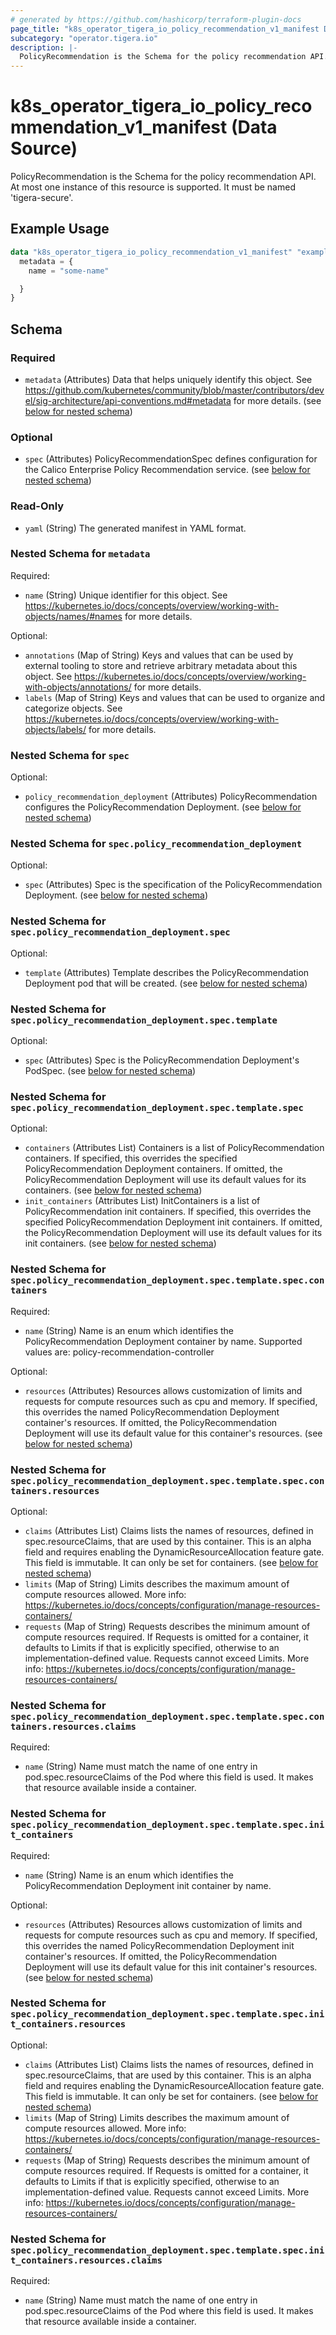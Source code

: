 ```yaml
---
# generated by https://github.com/hashicorp/terraform-plugin-docs
page_title: "k8s_operator_tigera_io_policy_recommendation_v1_manifest Data Source - terraform-provider-k8s"
subcategory: "operator.tigera.io"
description: |-
  PolicyRecommendation is the Schema for the policy recommendation API. At most one instance of this resource is supported. It must be named 'tigera-secure'.
---
```


# k8s_operator_tigera_io_policy_recommendation_v1_manifest (Data Source)

PolicyRecommendation is the Schema for the policy recommendation API. At most one instance of this resource is supported. It must be named 'tigera-secure'.

## Example Usage

```terraform
data "k8s_operator_tigera_io_policy_recommendation_v1_manifest" "example" {
  metadata = {
    name = "some-name"

  }
}
```

<!-- schema generated by tfplugindocs -->
## Schema

### Required

- `metadata` (Attributes) Data that helps uniquely identify this object. See https://github.com/kubernetes/community/blob/master/contributors/devel/sig-architecture/api-conventions.md#metadata for more details. (see [below for nested schema](#nestedatt--metadata))

### Optional

- `spec` (Attributes) PolicyRecommendationSpec defines configuration for the Calico Enterprise Policy Recommendation service. (see [below for nested schema](#nestedatt--spec))

### Read-Only

- `yaml` (String) The generated manifest in YAML format.

<a id="nestedatt--metadata"></a>
### Nested Schema for `metadata`

Required:

- `name` (String) Unique identifier for this object. See https://kubernetes.io/docs/concepts/overview/working-with-objects/names/#names for more details.

Optional:

- `annotations` (Map of String) Keys and values that can be used by external tooling to store and retrieve arbitrary metadata about this object. See https://kubernetes.io/docs/concepts/overview/working-with-objects/annotations/ for more details.
- `labels` (Map of String) Keys and values that can be used to organize and categorize objects. See https://kubernetes.io/docs/concepts/overview/working-with-objects/labels/ for more details.


<a id="nestedatt--spec"></a>
### Nested Schema for `spec`

Optional:

- `policy_recommendation_deployment` (Attributes) PolicyRecommendation configures the PolicyRecommendation Deployment. (see [below for nested schema](#nestedatt--spec--policy_recommendation_deployment))

<a id="nestedatt--spec--policy_recommendation_deployment"></a>
### Nested Schema for `spec.policy_recommendation_deployment`

Optional:

- `spec` (Attributes) Spec is the specification of the PolicyRecommendation Deployment. (see [below for nested schema](#nestedatt--spec--policy_recommendation_deployment--spec))

<a id="nestedatt--spec--policy_recommendation_deployment--spec"></a>
### Nested Schema for `spec.policy_recommendation_deployment.spec`

Optional:

- `template` (Attributes) Template describes the PolicyRecommendation Deployment pod that will be created. (see [below for nested schema](#nestedatt--spec--policy_recommendation_deployment--spec--template))

<a id="nestedatt--spec--policy_recommendation_deployment--spec--template"></a>
### Nested Schema for `spec.policy_recommendation_deployment.spec.template`

Optional:

- `spec` (Attributes) Spec is the PolicyRecommendation Deployment's PodSpec. (see [below for nested schema](#nestedatt--spec--policy_recommendation_deployment--spec--template--spec))

<a id="nestedatt--spec--policy_recommendation_deployment--spec--template--spec"></a>
### Nested Schema for `spec.policy_recommendation_deployment.spec.template.spec`

Optional:

- `containers` (Attributes List) Containers is a list of PolicyRecommendation containers. If specified, this overrides the specified PolicyRecommendation Deployment containers. If omitted, the PolicyRecommendation Deployment will use its default values for its containers. (see [below for nested schema](#nestedatt--spec--policy_recommendation_deployment--spec--template--spec--containers))
- `init_containers` (Attributes List) InitContainers is a list of PolicyRecommendation init containers. If specified, this overrides the specified PolicyRecommendation Deployment init containers. If omitted, the PolicyRecommendation Deployment will use its default values for its init containers. (see [below for nested schema](#nestedatt--spec--policy_recommendation_deployment--spec--template--spec--init_containers))

<a id="nestedatt--spec--policy_recommendation_deployment--spec--template--spec--containers"></a>
### Nested Schema for `spec.policy_recommendation_deployment.spec.template.spec.containers`

Required:

- `name` (String) Name is an enum which identifies the PolicyRecommendation Deployment container by name. Supported values are: policy-recommendation-controller

Optional:

- `resources` (Attributes) Resources allows customization of limits and requests for compute resources such as cpu and memory. If specified, this overrides the named PolicyRecommendation Deployment container's resources. If omitted, the PolicyRecommendation Deployment will use its default value for this container's resources. (see [below for nested schema](#nestedatt--spec--policy_recommendation_deployment--spec--template--spec--containers--resources))

<a id="nestedatt--spec--policy_recommendation_deployment--spec--template--spec--containers--resources"></a>
### Nested Schema for `spec.policy_recommendation_deployment.spec.template.spec.containers.resources`

Optional:

- `claims` (Attributes List) Claims lists the names of resources, defined in spec.resourceClaims, that are used by this container. This is an alpha field and requires enabling the DynamicResourceAllocation feature gate. This field is immutable. It can only be set for containers. (see [below for nested schema](#nestedatt--spec--policy_recommendation_deployment--spec--template--spec--containers--resources--claims))
- `limits` (Map of String) Limits describes the maximum amount of compute resources allowed. More info: https://kubernetes.io/docs/concepts/configuration/manage-resources-containers/
- `requests` (Map of String) Requests describes the minimum amount of compute resources required. If Requests is omitted for a container, it defaults to Limits if that is explicitly specified, otherwise to an implementation-defined value. Requests cannot exceed Limits. More info: https://kubernetes.io/docs/concepts/configuration/manage-resources-containers/

<a id="nestedatt--spec--policy_recommendation_deployment--spec--template--spec--containers--resources--claims"></a>
### Nested Schema for `spec.policy_recommendation_deployment.spec.template.spec.containers.resources.claims`

Required:

- `name` (String) Name must match the name of one entry in pod.spec.resourceClaims of the Pod where this field is used. It makes that resource available inside a container.




<a id="nestedatt--spec--policy_recommendation_deployment--spec--template--spec--init_containers"></a>
### Nested Schema for `spec.policy_recommendation_deployment.spec.template.spec.init_containers`

Required:

- `name` (String) Name is an enum which identifies the PolicyRecommendation Deployment init container by name.

Optional:

- `resources` (Attributes) Resources allows customization of limits and requests for compute resources such as cpu and memory. If specified, this overrides the named PolicyRecommendation Deployment init container's resources. If omitted, the PolicyRecommendation Deployment will use its default value for this init container's resources. (see [below for nested schema](#nestedatt--spec--policy_recommendation_deployment--spec--template--spec--init_containers--resources))

<a id="nestedatt--spec--policy_recommendation_deployment--spec--template--spec--init_containers--resources"></a>
### Nested Schema for `spec.policy_recommendation_deployment.spec.template.spec.init_containers.resources`

Optional:

- `claims` (Attributes List) Claims lists the names of resources, defined in spec.resourceClaims, that are used by this container. This is an alpha field and requires enabling the DynamicResourceAllocation feature gate. This field is immutable. It can only be set for containers. (see [below for nested schema](#nestedatt--spec--policy_recommendation_deployment--spec--template--spec--init_containers--resources--claims))
- `limits` (Map of String) Limits describes the maximum amount of compute resources allowed. More info: https://kubernetes.io/docs/concepts/configuration/manage-resources-containers/
- `requests` (Map of String) Requests describes the minimum amount of compute resources required. If Requests is omitted for a container, it defaults to Limits if that is explicitly specified, otherwise to an implementation-defined value. Requests cannot exceed Limits. More info: https://kubernetes.io/docs/concepts/configuration/manage-resources-containers/

<a id="nestedatt--spec--policy_recommendation_deployment--spec--template--spec--init_containers--resources--claims"></a>
### Nested Schema for `spec.policy_recommendation_deployment.spec.template.spec.init_containers.resources.claims`

Required:

- `name` (String) Name must match the name of one entry in pod.spec.resourceClaims of the Pod where this field is used. It makes that resource available inside a container.
